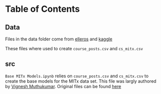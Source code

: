 # Table of Contents

## Data 

Files in the data folder come from [elleros](https://github.com/elleros/courseraforums/tree/master) and [kaggle](https://www.kaggle.com/datasets/chellaindu/mooc-dataset?resource=download)

These files where used to create `course_posts.csv` and `cs_mitx.csv`

## src

`Base MITx Models.ipynb` relies on `course_posts.csv` and `cs_mitx.csv` to create the base models for the MITx data set. This file was largly authored by [Vignesh Muthukumar](https://vickymhs.github.io/publications/moocversity.pdf). Original files can be found [here](https://github.com/vickymhs/MOOCs-Dropout-Prediction)
<!-- 

These files where used in 


https://www.kaggle.com/datasets/chellaindu/mooc-dataset?resource=download
https://drive.google.com/drive/u/1/folders/1G1jcAHlgCjs08TMyiM3OZpPEVZISTCr0
https://github.com/vickymhs/MOOCs-Dropout-Prediction


# Readme

# Data Cleansing
**Goal:** to create generate `Testing result.csv` and `Testing dataset.csv`. If you already have access to these files, skip this step
1. Get data from [kaggle](https://www.kaggle.com/datasets/chellaindu/mooc-dataset?resource=download).
2. Open and run `CS_Mitx Proprocessing.ipynb` inside of `/src...` - all code was authored by Vignesh Muthukumar for his dissertation. beside the google drive mounting and small bug fixes by our team
3. Transfer `Testing result.csv` and `Testing dataset.csv` from the google Colab instance to a permanent file location.

# Useful Information 
## Mounting code block

```python
from google.colab import drive
drive.mount("/content/drive/")


import sys
# This path extension only works when you have our "/Explainable AI Group Work/" folder as a shortcut in "MyDrive"
path = "drive/MyDrive/Explainable AI Group Work/MOOC Model"


# example of filepath extension use:
dataset = read_csv(path+"/src-Vignesh-Muthukumar/archive/cs_mitx.csv", encoding="ISO-8859-1")
```
==update this for the total data== -->